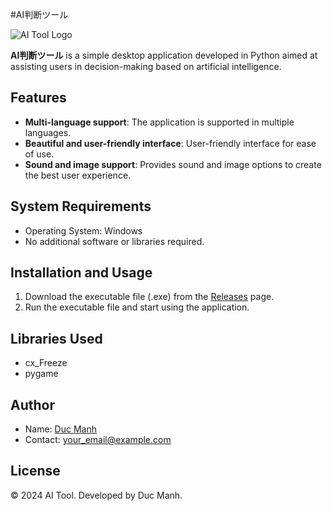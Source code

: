 #AI判断ツール

![AI Tool Logo](AI判断ツール.ico)

**AI判断ツール** is a simple desktop application developed in Python aimed at assisting users in decision-making based on artificial intelligence.

## Features

- **Multi-language support**: The application is supported in multiple languages.
- **Beautiful and user-friendly interface**: User-friendly interface for ease of use.
- **Sound and image support**: Provides sound and image options to create the best user experience.

## System Requirements

- Operating System: Windows
- No additional software or libraries required.

## Installation and Usage

1. Download the executable file (.exe) from the [Releases](https://github.com/ducmanh96/AI_Tool/releases) page.
2. Run the executable file and start using the application.

## Libraries Used

- cx_Freeze
- pygame

## Author

- Name: [Duc Manh](https://github.com/ducmanh96)
- Contact: your_email@example.com

## License

© 2024 AI Tool. Developed by Duc Manh.
